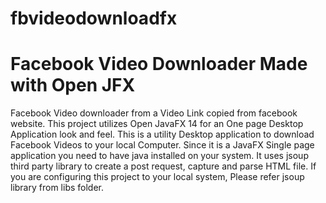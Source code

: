 # fbvideodownloadfx 
# Facebook Video Downloader Made with Open JFX
Facebook Video downloader from a Video Link copied from facebook website. 
This project utilizes Open JavaFX 14 for an One page Desktop Application look and feel.
This is a utility Desktop application to download Facebook Videos to your local Computer. Since it is a JavaFX Single page application you need to have java installed on your system. It uses jsoup third party library to create a post request, capture and parse HTML file. If you are configuring this project to your local system, Please refer jsoup library from libs folder.
